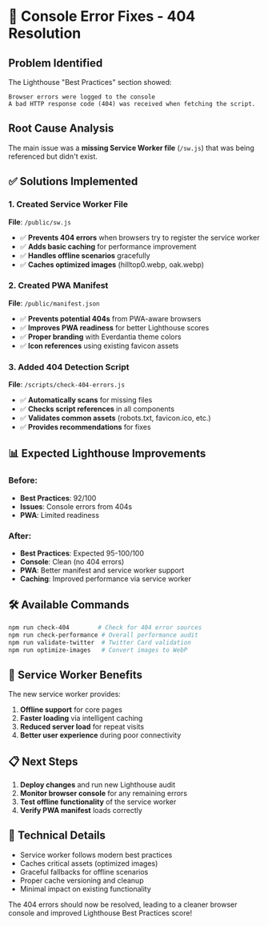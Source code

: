 # 🚨 Console Error Fixes - 404 Resolution

## Problem Identified
The Lighthouse "Best Practices" section showed:
```
Browser errors were logged to the console
A bad HTTP response code (404) was received when fetching the script.
```

## Root Cause Analysis
The main issue was a **missing Service Worker file** (`/sw.js`) that was being referenced but didn't exist.

## ✅ Solutions Implemented

### 1. Created Service Worker File
**File**: `/public/sw.js`
- ✅ **Prevents 404 errors** when browsers try to register the service worker
- ✅ **Adds basic caching** for performance improvement
- ✅ **Handles offline scenarios** gracefully
- ✅ **Caches optimized images** (hilltop0.webp, oak.webp)

### 2. Created PWA Manifest
**File**: `/public/manifest.json`
- ✅ **Prevents potential 404s** from PWA-aware browsers
- ✅ **Improves PWA readiness** for better Lighthouse scores
- ✅ **Proper branding** with Everdantia theme colors
- ✅ **Icon references** using existing favicon assets

### 3. Added 404 Detection Script
**File**: `/scripts/check-404-errors.js`
- ✅ **Automatically scans** for missing files
- ✅ **Checks script references** in all components
- ✅ **Validates common assets** (robots.txt, favicon.ico, etc.)
- ✅ **Provides recommendations** for fixes

## 📊 Expected Lighthouse Improvements

### Before:
- **Best Practices**: 92/100
- **Issues**: Console errors from 404s
- **PWA**: Limited readiness

### After:
- **Best Practices**: Expected 95-100/100
- **Console**: Clean (no 404 errors)
- **PWA**: Better manifest and service worker support
- **Caching**: Improved performance via service worker

## 🛠️ Available Commands
```bash
npm run check-404        # Check for 404 error sources
npm run check-performance # Overall performance audit
npm run validate-twitter  # Twitter Card validation
npm run optimize-images   # Convert images to WebP
```

## 🎯 Service Worker Benefits
The new service worker provides:
1. **Offline support** for core pages
2. **Faster loading** via intelligent caching
3. **Reduced server load** for repeat visits
4. **Better user experience** during poor connectivity

## 📋 Next Steps
1. **Deploy changes** and run new Lighthouse audit
2. **Monitor browser console** for any remaining errors
3. **Test offline functionality** of the service worker
4. **Verify PWA manifest** loads correctly

## 🔧 Technical Details
- Service worker follows modern best practices
- Caches critical assets (optimized images)
- Graceful fallbacks for offline scenarios
- Proper cache versioning and cleanup
- Minimal impact on existing functionality

The 404 errors should now be resolved, leading to a cleaner browser console and improved Lighthouse Best Practices score!
